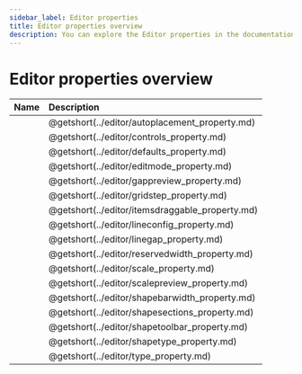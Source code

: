 ```yaml
---
sidebar_label: Editor properties
title: Editor properties overview
description: You can explore the Editor properties in the documentation of the DHTMLX JavaScript Diagram library. Browse developer guides and API reference, try out code examples and live demos, and download a free 30-day evaluation version of DHTMLX Diagram.
---
```


# Editor properties overview

| Name                                     | Description                                     |
| :--------------------------------------- | :---------------------------------------------- |
| [](../editor/autoplacement_property.md)  | @getshort(../editor/autoplacement_property.md)  |
| [](../editor/controls_property.md)       | @getshort(../editor/controls_property.md)       |
| [](../editor/defaults_property.md)       | @getshort(../editor/defaults_property.md)       |
| [](../editor/editmode_property.md)       | @getshort(../editor/editmode_property.md)       |
| [](../editor/gappreview_property.md)     | @getshort(../editor/gappreview_property.md)     |
| [](../editor/gridstep_property.md)       | @getshort(../editor/gridstep_property.md)       |
| [](../editor/itemsdraggable_property.md) | @getshort(../editor/itemsdraggable_property.md) |
| [](../editor/lineconfig_property.md)     | @getshort(../editor/lineconfig_property.md)     |
| [](../editor/linegap_property.md)        | @getshort(../editor/linegap_property.md)        |
| [](../editor/reservedwidth_property.md)  | @getshort(../editor/reservedwidth_property.md)  |
| [](../editor/scale_property.md)          | @getshort(../editor/scale_property.md)          |
| [](../editor/scalepreview_property.md)   | @getshort(../editor/scalepreview_property.md)   |
| [](../editor/shapebarwidth_property.md)  | @getshort(../editor/shapebarwidth_property.md)  |
| [](../editor/shapesections_property.md)  | @getshort(../editor/shapesections_property.md)  |
| [](../editor/shapetoolbar_property.md)   | @getshort(../editor/shapetoolbar_property.md)   |
| [](../editor/shapetype_property.md)      | @getshort(../editor/shapetype_property.md)      |
| [](../editor/type_property.md)           | @getshort(../editor/type_property.md)           |